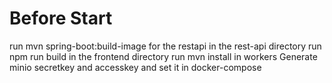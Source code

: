 # Before Start

run mvn spring-boot:build-image for the restapi in the rest-api directory
run npm run build in the frontend directory
run mvn install in workers
Generate minio secretkey and accesskey and set it in docker-compose
